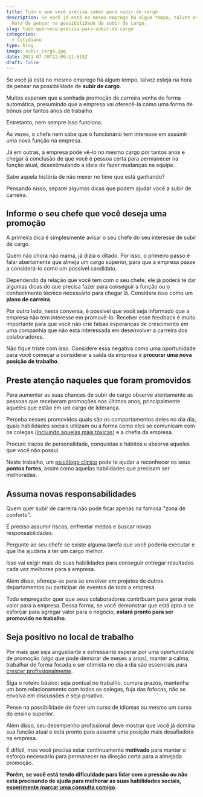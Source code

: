 ```yaml
---
title: Tudo o que você precisa saber para subir de cargo
description: Se você já está no mesmo emprego há algum tempo, talvez esteja na
  hora de pensar na possibilidade de subir de cargo.
slug: tudo-que-voce-precisa-para-subir-de-cargo
categories:
  - Cotidiano
type: blog
image: subir_cargo.jpg
date: 2021-07-20T12:09:11.615Z
draft: false
---
```


Se você já está no mesmo emprego há algum tempo, talvez esteja na hora de pensar na possibilidade de **subir de cargo**.

Muitos esperam que a sonhada promoção de carreira venha de forma automática, presumindo que a empresa vai oferecê-la como uma forma de bônus por tantos anos de trabalho.

Entretanto, nem sempre isso funciona.

Às vezes, o chefe nem sabe que o funcionário tem interesse em assumir uma nova função na empresa.

Já em outras, a empresa pode vê-lo no mesmo cargo por tantos anos e chegar à conclusão de que você é pessoa certa para permanecer na função atual, desestimulando a ideia de fazer mudanças na equipe.

Sabe aquela história de não mexer no time que está ganhando?

Pensando nisso, separei algumas dicas que podem ajudar você a subir de carreira.

## Informe o seu chefe que você deseja uma promoção

A primeira dica é simplesmente avisar o seu chefe do seu interesse de subir de cargo.

Quem não chora não mama, já dizia o ditado. Por isso, o primeiro passo é falar abertamente que almeja um cargo superior, para que a empresa passe a considerá-lo como um possível candidato.

Dependendo da relação que você tem com o seu chefe, ele já poderá te dar algumas dicas do que precisa fazer para conseguir a função ou o conhecimento técnico necessário para chegar lá. Considere isso como um **plano de carreira**.

Por outro lado, nesta conversa, é possível que você seja informado que a empresa não tem interesse em promovê-lo. Receber esse feedback é muito importante para que você não crie falsas esperanças de crescimento em uma companhia que não está interessada em desenvolver a carreira dos colaboradores.

Não fique triste com isso. Considere essa negativa como uma oportunidade para você começar a considerar a saída da empresa e **procurar uma nova posição de trabalho**.

## Preste atenção naqueles que foram promovidos

Para aumentar as suas chances de subir de cargo observe atentamente as pessoas que receberam promoções nos últimos anos, principalmente aqueles que estão em um cargo de liderança.

Perceba nesses promovidos quais são os comportamentos deles no dia dia, quais habilidades sociais utilizam ou a forma como eles se comunicam com os colegas ([incluindo aquelas mais tóxicas](https://yuribusin.com.br/como-lidar-com-pessoas-toxicas-no-trabalho/)) e a chefia da empresa.

Procure traços de personalidade, conquistas e hábitos e absorva aqueles que você não possui.

Neste trabalho, um [psicólogo clínico](https://yuribusin.com.br/pra-que-serve-um-psicologo-clinico/) pode te ajudar a reconhecer os seus **pontos fortes**, assim como aquelas habilidades que precisam ser melhoradas.

## Assuma novas responsabilidades

Quem quer subir de carreira não pode ficar apenas na famosa "zona de conforto".

É preciso assumir riscos, enfrentar medos e buscar novas responsabilidades.

Pergunte ao seu chefe se existe alguma tarefa que você poderia executar e que lhe ajudaria a ter um cargo melhor.

Isso vai exigir mais de suas habilidades para conseguir entregar resultados cada vez melhores para a empresa.

Além disso, ofereça-se para se envolver em projetos de outros departamentos ou participar de eventos de toda a empresa.

Todo empregador quer que seus colaboradores contribuam para gerar mais valor para a empresa. Dessa forma, se você demonstrar que está apto a se esforçar para agregar valor para o negócio, **estará pronto para ser promovido no trabalho**.

## Seja positivo no local de trabalho

Por mais que seja angustiante e estressante esperar por uma oportunidade de promoção (algo que pode demorar de meses a anos), manter a calma, trabalhar de forma focada e ser otimista no dia a dia são essenciais para [crescer profissionalmente](https://yuribusin.com.br/crescer-no-trabalho/).

Siga o roteiro básico: seja pontual no trabalho, cumpra prazos, mantenha um bom relacionamento com todos os colegas, fuja das fofocas, não se envolva em discussões e seja proativo.

Pense na possibilidade de fazer um curso de idiomas ou mesmo um curso do ensino superior.

Além disso, seu desempenho profissional deve mostrar que você já domina sua função atual e está pronto para assumir uma posição mais desafiadora na empresa.

É difícil, mas você precisa estar continuamente **motivado** para manter o esforço necessário para permanecer na direção certa para a almejada promoção.

**Porém, se você está tendo dificuldade para lidar com a pressão ou não está precisando de ajuda para melhorar as suas habilidades sociais, [experimente marcar uma consulta comigo](https://yuribusin.com.br/contato/).**
